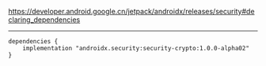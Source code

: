 https://developer.android.google.cn/jetpack/androidx/releases/security#declaring_dependencies

---

```
dependencies {
    implementation "androidx.security:security-crypto:1.0.0-alpha02"
}
```
